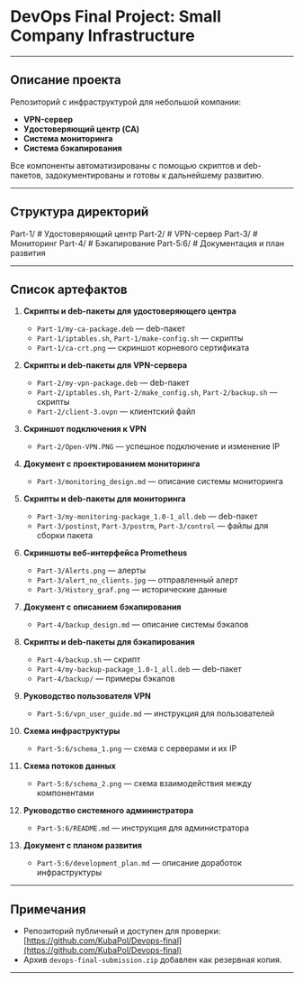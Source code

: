 # DevOps Final Project: Small Company Infrastructure

---

## Описание проекта

Репозиторий с инфраструктурой для небольшой компании:

- **VPN-сервер**
- **Удостоверяющий центр (CA)**
- **Система мониторинга**
- **Система бэкапирования**

Все компоненты автоматизированы с помощью скриптов и deb-пакетов, задокументированы и готовы к дальнейшему развитию.

---

## Структура директорий

Part-1/    # Удостоверяющий центр
Part-2/    # VPN-сервер
Part-3/    # Мониторинг
Part-4/    # Бэкапирование
Part-5:6/  # Документация и план развития

---

## Список артефактов

1. **Скрипты и deb-пакеты для удостоверяющего центра**
    - `Part-1/my-ca-package.deb` — deb-пакет  
    - `Part-1/iptables.sh`, `Part-1/make-config.sh` — скрипты  
    - `Part-1/ca-crt.png` — скриншот корневого сертификата

2. **Скрипты и deb-пакеты для VPN-сервера**
    - `Part-2/my-vpn-package.deb` — deb-пакет  
    - `Part-2/iptables.sh`, `Part-2/make_config.sh`, `Part-2/backup.sh` — скрипты  
    - `Part-2/client-3.ovpn` — клиентский файл

3. **Скриншот подключения к VPN**
    - `Part-2/Open-VPN.PNG` — успешное подключение и изменение IP

4. **Документ с проектированием мониторинга**
    - `Part-3/monitoring_design.md` — описание системы мониторинга

5. **Скрипты и deb-пакеты для мониторинга**
    - `Part-3/my-monitoring-package_1.0-1_all.deb` — deb-пакет  
    - `Part-3/postinst`, `Part-3/postrm`, `Part-3/control` — файлы для сборки пакета

6. **Скриншоты веб-интерфейса Prometheus**
    - `Part-3/Alerts.png` — алерты  
    - `Part-3/alert_no_clients.jpg` — отправленный алерт  
    - `Part-3/History_graf.png` — исторические данные

7. **Документ с описанием бэкапирования**
    - `Part-4/backup_design.md` — описание системы бэкапов

8. **Скрипты и deb-пакеты для бэкапирования**
    - `Part-4/backup.sh` — скрипт  
    - `Part-4/my-backup-package_1.0-1_all.deb` — deb-пакет  
    - `Part-4/backup/` — примеры бэкапов

9. **Руководство пользователя VPN**
    - `Part-5:6/vpn_user_guide.md` — инструкция для пользователей

10. **Схема инфраструктуры**
    - `Part-5:6/schema_1.png` — схема с серверами и их IP

11. **Схема потоков данных**
    - `Part-5:6/schema_2.png` — схема взаимодействия между компонентами

12. **Руководство системного администратора**
    - `Part-5:6/README.md` — инструкция для администратора

13. **Документ с планом развития**
    - `Part-5:6/development_plan.md` — описание доработок инфраструктуры

---

## Примечания

- Репозиторий публичный и доступен для проверки:  
  [https://github.com/KubaPol/Devops-final](https://github.com/KubaPol/Devops-final)
- Архив `devops-final-submission.zip` добавлен как резервная копия.

---


